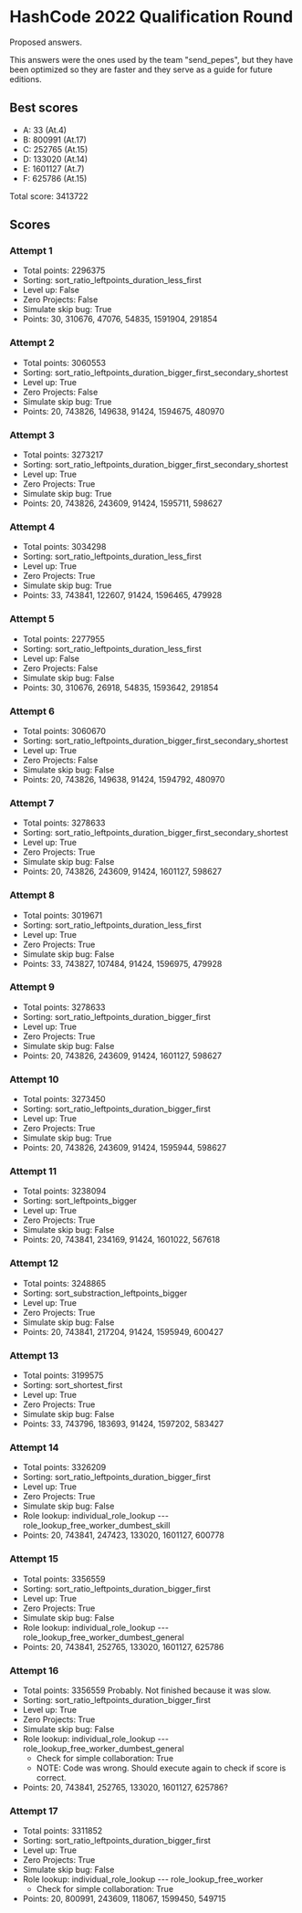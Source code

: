 # HashCode 2022 Qualification Round

Proposed answers.

This answers were the ones used by the team "send_pepes", but they have been optimized
so they are faster and they serve as a guide for future editions.

## Best scores

- A: 33 (At.4)
- B: 800991 (At.17)
- C: 252765 (At.15)
- D: 133020 (At.14)
- E: 1601127 (At.7)
- F: 625786 (At.15)

Total score: 3413722

## Scores

### Attempt 1
- Total points: 2296375
- Sorting: sort_ratio_leftpoints_duration_less_first
- Level up: False
- Zero Projects: False
- Simulate skip bug: True
- Points: 30, 310676, 47076, 54835, 1591904, 291854

### Attempt 2
- Total points: 3060553
- Sorting: sort_ratio_leftpoints_duration_bigger_first_secondary_shortest
- Level up: True
- Zero Projects: False
- Simulate skip bug: True
- Points: 20, 743826, 149638, 91424, 1594675, 480970

### Attempt 3
- Total points: 3273217
- Sorting: sort_ratio_leftpoints_duration_bigger_first_secondary_shortest
- Level up: True
- Zero Projects: True
- Simulate skip bug: True
- Points: 20, 743826, 243609, 91424, 1595711, 598627

### Attempt 4
- Total points: 3034298
- Sorting: sort_ratio_leftpoints_duration_less_first
- Level up: True
- Zero Projects: True
- Simulate skip bug: True
- Points: 33, 743841, 122607, 91424, 1596465, 479928

### Attempt 5
- Total points: 2277955
- Sorting: sort_ratio_leftpoints_duration_less_first
- Level up: False
- Zero Projects: False
- Simulate skip bug: False
- Points: 30, 310676, 26918, 54835, 1593642, 291854

### Attempt 6
- Total points: 3060670
- Sorting: sort_ratio_leftpoints_duration_bigger_first_secondary_shortest
- Level up: True
- Zero Projects: False
- Simulate skip bug: False
- Points: 20, 743826, 149638, 91424, 1594792, 480970

### Attempt 7
- Total points: 3278633
- Sorting: sort_ratio_leftpoints_duration_bigger_first_secondary_shortest
- Level up: True
- Zero Projects: True
- Simulate skip bug: False
- Points: 20, 743826, 243609, 91424, 1601127, 598627

### Attempt 8
- Total points: 3019671
- Sorting: sort_ratio_leftpoints_duration_less_first
- Level up: True
- Zero Projects: True
- Simulate skip bug: False
- Points: 33, 743827, 107484, 91424, 1596975, 479928

### Attempt 9
- Total points: 3278633
- Sorting: sort_ratio_leftpoints_duration_bigger_first
- Level up: True
- Zero Projects: True
- Simulate skip bug: False
- Points: 20, 743826, 243609, 91424, 1601127, 598627

### Attempt 10
- Total points: 3273450
- Sorting: sort_ratio_leftpoints_duration_bigger_first
- Level up: True
- Zero Projects: True
- Simulate skip bug: True
- Points: 20, 743826, 243609, 91424, 1595944, 598627

### Attempt 11
- Total points: 3238094
- Sorting: sort_leftpoints_bigger
- Level up: True
- Zero Projects: True
- Simulate skip bug: False
- Points: 20, 743841, 234169, 91424, 1601022, 567618

### Attempt 12
- Total points: 3248865
- Sorting: sort_substraction_leftpoints_bigger
- Level up: True
- Zero Projects: True
- Simulate skip bug: False
- Points: 20, 743841, 217204, 91424, 1595949, 600427

### Attempt 13
- Total points: 3199575
- Sorting: sort_shortest_first
- Level up: True
- Zero Projects: True
- Simulate skip bug: False
- Points: 33, 743796, 183693, 91424, 1597202, 583427

### Attempt 14
- Total points: 3326209
- Sorting: sort_ratio_leftpoints_duration_bigger_first
- Level up: True
- Zero Projects: True
- Simulate skip bug: False
- Role lookup: individual_role_lookup --- role_lookup_free_worker_dumbest_skill
- Points: 20, 743841, 247423, 133020, 1601127, 600778

### Attempt 15
- Total points: 3356559
- Sorting: sort_ratio_leftpoints_duration_bigger_first
- Level up: True
- Zero Projects: True
- Simulate skip bug: False
- Role lookup: individual_role_lookup --- role_lookup_free_worker_dumbest_general
- Points: 20, 743841, 252765, 133020, 1601127, 625786

### Attempt 16
- Total points: 3356559 Probably. Not finished because it was slow.
- Sorting: sort_ratio_leftpoints_duration_bigger_first
- Level up: True
- Zero Projects: True
- Simulate skip bug: False
- Role lookup: individual_role_lookup --- role_lookup_free_worker_dumbest_general
    - Check for simple collaboration: True
    - NOTE: Code was wrong. Should execute again to check if score is correct.
- Points: 20, 743841, 252765, 133020, 1601127, 625786?

### Attempt 17
- Total points: 3311852
- Sorting: sort_ratio_leftpoints_duration_bigger_first
- Level up: True
- Zero Projects: True
- Simulate skip bug: False
- Role lookup: individual_role_lookup --- role_lookup_free_worker
    - Check for simple collaboration: True
- Points: 20, 800991, 243609, 118067, 1599450, 549715